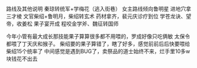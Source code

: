 路线及其他说明
秦琼转统军+学梅花（逃入街巷）
女主路线倾向鲁明星
进地穴拿三才棱
文官柴绍+鲁明月，柴绍转玄术
药材拿齐，裴元庆诊疗到位
学苍龙诀、望帝，收姜松
果子宴开成
程咬金学斧、魏征转国师

今年小管有最大成长那技能果子算算很多都不用喂的，罗成好像只吃俩敏
太保令都喂了丁天庆和猴子。
柴绍要的果子算错了，瞎了好多，感觉前前后后快要喂给柴绍15个统率了
中间感觉是遇到BUG了，卖祭品的道士始终不来，烂手里10多w块钱花不出去
